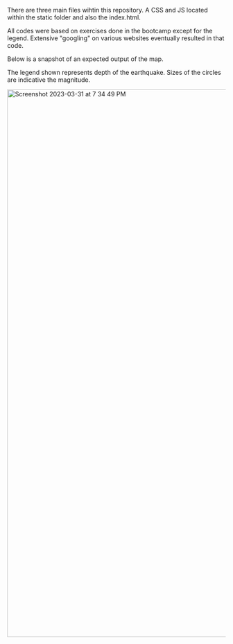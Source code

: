 There are three main files wihtin this repository.  A CSS and JS located within the static folder and also the index.html.

All codes were based on exercises done in the bootcamp except for the legend.  Extensive "googling" on various websites eventually resulted in that code.


Below is a snapshot of an expected output of the map.  

The legend shown represents depth of the earthquake.  Sizes of the circles are indicative the magnitude.



<img width="1264" alt="Screenshot 2023-03-31 at 7 34 49 PM" src="https://user-images.githubusercontent.com/115322974/229261955-cf7d13d5-62ec-4f64-938a-89d4e58e762a.png">
